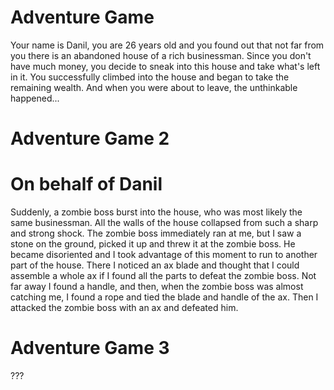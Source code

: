 # Adventure Game
Your name is Danil, you are 26 years old and you found out that not far from you there is an abandoned house of a rich businessman. Since you don't have much money, you decide to sneak into this house and take what's left in it. You successfully climbed into the house and began to take the remaining wealth. And when you were about to leave, the unthinkable happened...

# Adventure Game 2
# On behalf of Danil
Suddenly, a zombie boss burst into the house, who was most likely the same businessman. All the walls of the house collapsed from such a sharp and strong shock. The zombie boss immediately ran at me, but I saw a stone on the ground, picked it up and threw it at the zombie boss. He became disoriented and I took advantage of this moment to run to another part of the house. There I noticed an ax blade and thought that I could assemble a whole ax if I found all the parts to defeat the zombie boss. Not far away I found a handle, and then, when the zombie boss was almost catching me, I found a rope and tied the blade and handle of the ax. Then I attacked the zombie boss with an ax and defeated him.
# Adventure Game 3
???
